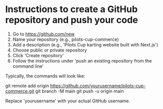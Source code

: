 # Instructions to create a GitHub repository and push your code

1. Go to https://github.com/new
2. Name your repository (e.g., pilots-cup-commerce)
3. Add a description (e.g., 'Pilots Cup karting website built with Next.js')
4. Choose public or private repository
5. Click 'Create repository'
6. Follow the instructions under 'push an existing repository from the command line'

Typically, the commands will look like:

git remote add origin https://github.com/yourusername/pilots-cup-commerce.git
git branch -M main
git push -u origin main

Replace 'yourusername' with your actual GitHub username.
